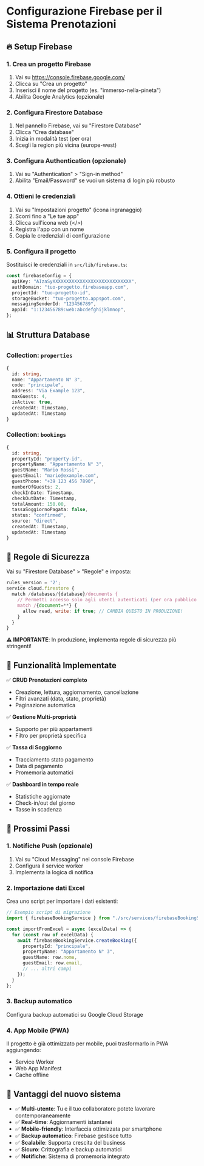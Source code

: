 # Configurazione Firebase per il Sistema Prenotazioni

## 🔥 Setup Firebase

### 1. Crea un progetto Firebase

1. Vai su https://console.firebase.google.com/
2. Clicca su "Crea un progetto"
3. Inserisci il nome del progetto (es. "immerso-nella-pineta")
4. Abilita Google Analytics (opzionale)

### 2. Configura Firestore Database

1. Nel pannello Firebase, vai su "Firestore Database"
2. Clicca "Crea database"
3. Inizia in modalità test (per ora)
4. Scegli la region più vicina (europe-west)

### 3. Configura Authentication (opzionale)

1. Vai su "Authentication" > "Sign-in method"
2. Abilita "Email/Password" se vuoi un sistema di login più robusto

### 4. Ottieni le credenziali

1. Vai su "Impostazioni progetto" (icona ingranaggio)
2. Scorri fino a "Le tue app"
3. Clicca sull'icona web (</>)
4. Registra l'app con un nome
5. Copia le credenziali di configurazione

### 5. Configura il progetto

Sostituisci le credenziali in `src/lib/firebase.ts`:

```typescript
const firebaseConfig = {
  apiKey: "AIzaSyXXXXXXXXXXXXXXXXXXXXXXXXXXXXX",
  authDomain: "tuo-progetto.firebaseapp.com",
  projectId: "tuo-progetto-id",
  storageBucket: "tuo-progetto.appspot.com",
  messagingSenderId: "123456789",
  appId: "1:123456789:web:abcdefghijklmnop",
};
```

## 📊 Struttura Database

### Collection: `properties`

```typescript
{
  id: string,
  name: "Appartamento N° 3",
  code: "principale",
  address: "Via Example 123",
  maxGuests: 4,
  isActive: true,
  createdAt: Timestamp,
  updatedAt: Timestamp
}
```

### Collection: `bookings`

```typescript
{
  id: string,
  propertyId: "property-id",
  propertyName: "Appartamento N° 3",
  guestName: "Mario Rossi",
  guestEmail: "mario@example.com",
  guestPhone: "+39 123 456 7890",
  numberOfGuests: 2,
  checkInDate: Timestamp,
  checkOutDate: Timestamp,
  totalAmount: 150.00,
  tassaSoggiornoPagata: false,
  status: "confirmed",
  source: "direct",
  createdAt: Timestamp,
  updatedAt: Timestamp
}
```

## 🔐 Regole di Sicurezza

Vai su "Firestore Database" > "Regole" e imposta:

```javascript
rules_version = '2';
service cloud.firestore {
  match /databases/{database}/documents {
    // Permetti accesso solo agli utenti autenticati (per ora pubblico per test)
    match /{document=**} {
      allow read, write: if true; // CAMBIA QUESTO IN PRODUZIONE!
    }
  }
}
```

**⚠️ IMPORTANTE**: In produzione, implementa regole di sicurezza più stringenti!

## 🚀 Funzionalità Implementate

✅ **CRUD Prenotazioni completo**

- Creazione, lettura, aggiornamento, cancellazione
- Filtri avanzati (data, stato, proprietà)
- Paginazione automatica

✅ **Gestione Multi-proprietà**

- Supporto per più appartamenti
- Filtro per proprietà specifica

✅ **Tassa di Soggiorno**

- Tracciamento stato pagamento
- Data di pagamento
- Promemoria automatici

✅ **Dashboard in tempo reale**

- Statistiche aggiornate
- Check-in/out del giorno
- Tasse in scadenza

## 📱 Prossimi Passi

### 1. Notifiche Push (opzionale)

1. Vai su "Cloud Messaging" nel console Firebase
2. Configura il service worker
3. Implementa la logica di notifica

### 2. Importazione dati Excel

Crea uno script per importare i dati esistenti:

```typescript
// Esempio script di migrazione
import { firebaseBookingService } from "./src/services/firebaseBookingService";

const importFromExcel = async (excelData) => {
  for (const row of excelData) {
    await firebaseBookingService.createBooking({
      propertyId: "principale",
      propertyName: "Appartamento N° 3",
      guestName: row.nome,
      guestEmail: row.email,
      // ... altri campi
    });
  }
};
```

### 3. Backup automatico

Configura backup automatici su Google Cloud Storage

### 4. App Mobile (PWA)

Il progetto è già ottimizzato per mobile, puoi trasformarlo in PWA aggiungendo:

- Service Worker
- Web App Manifest
- Cache offline

## 🎯 Vantaggi del nuovo sistema

- ✅ **Multi-utente**: Tu e il tuo collaboratore potete lavorare contemporaneamente
- ✅ **Real-time**: Aggiornamenti istantanei
- ✅ **Mobile-friendly**: Interfaccia ottimizzata per smartphone
- ✅ **Backup automatico**: Firebase gestisce tutto
- ✅ **Scalabile**: Supporta crescita del business
- ✅ **Sicuro**: Crittografia e backup automatici
- ✅ **Notifiche**: Sistema di promemoria integrato
